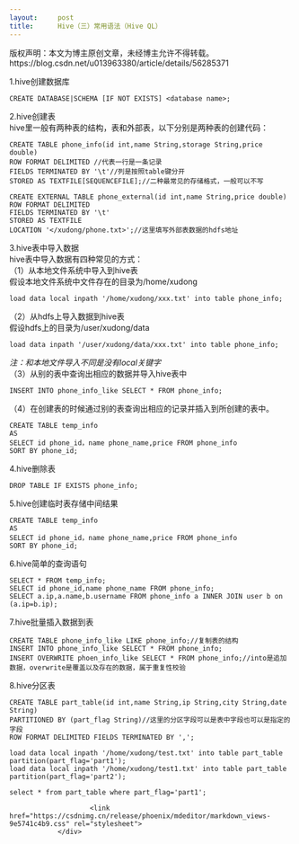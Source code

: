 ```yaml
---
layout:     post
title:      Hive（三）常用语法（Hive QL）
---
```

<div id="article_content" class="article_content clearfix csdn-tracking-statistics" data-pid="blog" data-mod="popu_307" data-dsm="post">
								<div class="article-copyright">
					版权声明：本文为博主原创文章，未经博主允许不得转载。					https://blog.csdn.net/u013963380/article/details/56285371				</div>
								            <div id="content_views" class="markdown_views prism-atom-one-dark">
							<!-- flowchart 箭头图标 勿删 -->
							<svg xmlns="http://www.w3.org/2000/svg" style="display: none;"><path stroke-linecap="round" d="M5,0 0,2.5 5,5z" id="raphael-marker-block" style="-webkit-tap-highlight-color: rgba(0, 0, 0, 0);"></path></svg>
							<p>1.hive创建数据库</p>



<pre class="prettyprint"><code class=" hljs sql"><span class="hljs-operator"><span class="hljs-keyword">CREATE</span> <span class="hljs-keyword">DATABASE</span>|<span class="hljs-keyword">SCHEMA</span> [<span class="hljs-keyword">IF</span> <span class="hljs-keyword">NOT</span> <span class="hljs-keyword">EXISTS</span>] &lt;<span class="hljs-keyword">database</span> name&gt;;</span></code></pre>

<p>2.hive创建表 <br>
hive里一般有两种表的结构，表和外部表，以下分别是两种表的创建代码：</p>



<pre class="prettyprint"><code class=" hljs sql"><span class="hljs-operator"><span class="hljs-keyword">CREATE</span> <span class="hljs-keyword">TABLE</span> phone_info(id <span class="hljs-keyword">int</span>,name String,storage String,price <span class="hljs-keyword">double</span>)
<span class="hljs-keyword">ROW</span> FORMAT DELIMITED //代表一行是一条记录
FIELDS TERMINATED <span class="hljs-keyword">BY</span> <span class="hljs-string">'\t'</span>//列是按照<span class="hljs-keyword">table</span>键分开
STORED <span class="hljs-keyword">AS</span> TEXTFILE[SEQUENCEFILE];</span>//二种最常见的存储格式，一般可以不写</code></pre>



<pre class="prettyprint"><code class=" hljs sql"><span class="hljs-operator"><span class="hljs-keyword">CREATE</span> <span class="hljs-keyword">EXTERNAL</span> <span class="hljs-keyword">TABLE</span> phone_external(id <span class="hljs-keyword">int</span>,name String,price <span class="hljs-keyword">double</span>)
<span class="hljs-keyword">ROW</span> FORMAT DELIMITED 
FIELDS TERMINATED <span class="hljs-keyword">BY</span> <span class="hljs-string">'\t'</span>
STORED <span class="hljs-keyword">AS</span> TEXTFILE
LOCATION <span class="hljs-string">'&lt;/xudong/phone.txt&gt;'</span>;</span>//这里填写外部表数据的hdfs地址</code></pre>

<p>3.hive表中导入数据 <br>
hive表中导入数据有四种常见的方式： <br>
（1）从本地文件系统中导入到hive表 <br>
假设本地文件系统中文件存在的目录为/home/xudong</p>



<pre class="prettyprint"><code class=" hljs sql"><span class="hljs-operator"><span class="hljs-keyword">load</span> data <span class="hljs-keyword">local</span> inpath <span class="hljs-string">'/home/xudong/xxx.txt'</span> <span class="hljs-keyword">into</span> <span class="hljs-keyword">table</span> phone_info;</span></code></pre>

<p>（2）从hdfs上导入数据到hive表 <br>
假设hdfs上的目录为/user/xudong/data</p>



<pre class="prettyprint"><code class=" hljs sql"><span class="hljs-operator"><span class="hljs-keyword">load</span> data inpath <span class="hljs-string">'/user/xudong/data/xxx.txt'</span> <span class="hljs-keyword">into</span> <span class="hljs-keyword">table</span> phone_info;</span></code></pre>

<p><em>注：和本地文件导入不同是没有local关键字</em> <br>
（3）从别的表中查询出相应的数据并导入hive表中</p>



<pre class="prettyprint"><code class=" hljs sql"><span class="hljs-operator"><span class="hljs-keyword">INSERT</span> <span class="hljs-keyword">INTO</span> phone_info_like <span class="hljs-keyword">SELECT</span> * <span class="hljs-keyword">FROM</span> phone_info;</span></code></pre>

<p>（4）在创建表的时候通过别的表查询出相应的记录并插入到所创建的表中。</p>



<pre class="prettyprint"><code class=" hljs sql"><span class="hljs-operator"><span class="hljs-keyword">CREATE</span> <span class="hljs-keyword">TABLE</span> temp_info
<span class="hljs-keyword">AS</span>
<span class="hljs-keyword">SELECT</span> id phone_id，name phone_name,price <span class="hljs-keyword">FROM</span> phone_info
SORT <span class="hljs-keyword">BY</span> phone_id;</span></code></pre>

<p>4.hive删除表</p>



<pre class="prettyprint"><code class=" hljs sql"><span class="hljs-operator"><span class="hljs-keyword">DROP</span> <span class="hljs-keyword">TABLE</span> <span class="hljs-keyword">IF</span> <span class="hljs-keyword">EXISTS</span> phone_info;</span></code></pre>

<p>5.hive创建临时表存储中间结果</p>



<pre class="prettyprint"><code class=" hljs sql"><span class="hljs-operator"><span class="hljs-keyword">CREATE</span> <span class="hljs-keyword">TABLE</span> temp_info
<span class="hljs-keyword">AS</span>
<span class="hljs-keyword">SELECT</span> id phone_id，name phone_name,price <span class="hljs-keyword">FROM</span> phone_info
SORT <span class="hljs-keyword">BY</span> phone_id;</span>
</code></pre>

<p>6.hive简单的查询语句</p>



<pre class="prettyprint"><code class=" hljs sql"><span class="hljs-operator"><span class="hljs-keyword">SELECT</span> * <span class="hljs-keyword">FROM</span> temp_info;</span>
<span class="hljs-operator"><span class="hljs-keyword">SELECT</span> id phone_id,name phone_name <span class="hljs-keyword">FROM</span> phone_info;</span>
<span class="hljs-operator"><span class="hljs-keyword">SELECT</span> a.ip,a.name,b.username <span class="hljs-keyword">FROM</span> phone_info a <span class="hljs-keyword">INNER</span> <span class="hljs-keyword">JOIN</span> <span class="hljs-keyword">user</span> b <span class="hljs-keyword">on</span> (a.ip=b.ip);</span>
</code></pre>

<p>7.hive批量插入数据到表</p>



<pre class="prettyprint"><code class=" hljs sql"><span class="hljs-operator"><span class="hljs-keyword">CREATE</span> <span class="hljs-keyword">TABLE</span> phone_info_like <span class="hljs-keyword">LIKE</span> phone_info;</span>//复制表的结构
<span class="hljs-operator"><span class="hljs-keyword">INSERT</span> <span class="hljs-keyword">INTO</span> phone_info_like <span class="hljs-keyword">SELECT</span> * <span class="hljs-keyword">FROM</span> phone_info;</span>
<span class="hljs-operator"><span class="hljs-keyword">INSERT</span> OVERWRITE phoen_info_like <span class="hljs-keyword">SELECT</span> * <span class="hljs-keyword">FROM</span> phone_info;</span>//into是追加数据，overwrite是覆盖以及存在的数据，属于重复性校验
</code></pre>

<p>8.hive分区表</p>



<pre class="prettyprint"><code class=" hljs sql"><span class="hljs-operator"><span class="hljs-keyword">CREATE</span> <span class="hljs-keyword">TABLE</span> part_table(id <span class="hljs-keyword">int</span>,name String,ip String,city String,<span class="hljs-keyword">date</span> String)
PARTITIONED <span class="hljs-keyword">BY</span> (part_flag String)//这里的分区字段可以是表中字段也可以是指定的字段
<span class="hljs-keyword">ROW</span> FORMAT DELIMITED FIELDS TERMINATED <span class="hljs-keyword">BY</span> <span class="hljs-string">','</span>;</span>

<span class="hljs-operator"><span class="hljs-keyword">load</span> data <span class="hljs-keyword">local</span> inpath <span class="hljs-string">'/home/xudong/test.txt'</span> <span class="hljs-keyword">into</span> <span class="hljs-keyword">table</span> part_table partition(part_flag=<span class="hljs-string">'part1'</span>);</span>
<span class="hljs-operator"><span class="hljs-keyword">load</span> data <span class="hljs-keyword">local</span> inpath <span class="hljs-string">'/home/xudong/test1.txt'</span> <span class="hljs-keyword">into</span> <span class="hljs-keyword">table</span> part_table partition(part_flag=<span class="hljs-string">'part2'</span>);</span>

<span class="hljs-operator"><span class="hljs-keyword">select</span> * <span class="hljs-keyword">from</span> part_table <span class="hljs-keyword">where</span> part_flag=<span class="hljs-string">'part1'</span>;</span></code></pre>            </div>
						<link href="https://csdnimg.cn/release/phoenix/mdeditor/markdown_views-9e5741c4b9.css" rel="stylesheet">
                </div>